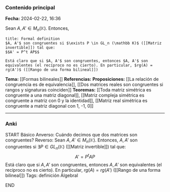 ### Contenido principal

**Fecha:** 2024-02-22, 16:36

Sean $A, A' \in M_n(\mathbb K)$. Entonces,

```ad-formal
title: Formal definition
$A, A'$ son congruentes si $\exists P \in GL_n (\mathbb K)$ ([[Matriz invertible]]) tal que:
$$A' = P^t AP$$
```

```ad-note
Está claro que si $A, A'$ son congruentes, entonces $A, A'$ son equivalentes (el recíproco no es cierto). En particular, $rg(A) = rg(A')$ ([[Rango de una forma bilineal]])
```


**Tema:** [[Formas bilineales]]
**Referencias:**
**Proposiciones:** [[La relación de congruencia es de equivalencia]], [[Dos matrices reales son congruentes si rangos y signaturas coinciden]]
**Teoremas:** [[Toda matriz simétrica es congruente a una matriz diagonal]], [[Matriz compleja simétrica es congruente a matriz con 0 y la identidad]], [[Matriz real simétrica es congruente a matriz diagonal con 1, -1, 0]]

---
### Anki

START
Básico
Anverso: Cuándo decimos que dos matrices son congruentes?
Reverso: Sean $A, A' \in M_n(\mathbb K)$. Entonces, $A, A'$ son congruentes si $\exists P \in GL_n (\mathbb K)$ ([[Matriz invertible]]) tal que:
$$A' = P^t AP$$
Está claro que si $A, A'$ son congruentes, entonces $A, A'$ son equivalentes (el recíproco no es cierto). En particular, $rg(A) = rg(A')$ ([[Rango de una forma bilineal]])
Tags: definición ÁlgebraI
<!--ID: 1708973800411-->
END
